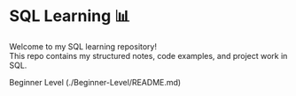 # SQL Learning 📊

Welcome to my SQL learning repository!  
This repo contains my structured notes, code examples, and project work in SQL.


Beginner Level
(./Beginner-Level/README.md)
